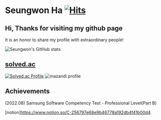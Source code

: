 # Seungwon Ha [![Hits](https://hits.seeyoufarm.com/api/count/incr/badge.svg?url=https%3A%2F%2Fgithub.com%2Fhaseungwon&count_bg=%2379C83D&title_bg=%23555555&icon=&icon_color=%23E7E7E7&title=hits&edge_flat=false)](https://hits.seeyoufarm.com)

## Hi, Thanks for visiting my github page

It is an honor to share my profile with extraordinary people! 

![Seungwon's GitHub stats](https://github-readme-stats.vercel.app/api?username=haseungwon&show_icons=true&theme=radical)

## [solved.ac](https://solved.ac/)
[![Solved.ac Profile](http://mazassumnida.wtf/api/v2/generate_badge?boj=hapeter)](https://solved.ac/hapeter)
![mazandi profile](http://mazandi.herokuapp.com/api?handle=hapeter&theme=cold)

## Achievements
(2022.08) Samsung Software Competency Test - Professional Level(Part B)


<!--
**haseungwon/haseungwon** is a ✨ _special_ ✨ repository because its `README.md` (this file) appears on your GitHub profile.

Here are some ideas to get you started:

- 🔭 I’m currently working on ...
- 🌱 I’m currently learning ...
- 👯 I’m looking to collaborate on ...
- 🤔 I’m looking for help with ...
- 💬 Ask me about ...
- 📫 How to reach me: ...
- 😄 Pronouns: ...
- ⚡ Fun fact: ...
-->

[notion]https://www.notion.so/C-256797e68e9b46778a192db4f41b00d4
